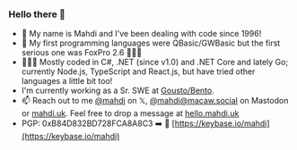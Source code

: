 ### Hello there 👋

- 💬 My name is Mahdi and I've been dealing with code since 1996!
- 💾 My first programming languages were QBasic/GWBasic but the first serious one was FoxPro 2.6 🤷🏻‍♂️
- 👨🏻‍💻 Mostly coded in C#, .NET (since v1.0) and .NET Core and lately Go; currently Node.js, TypeScript and React.js, but have tried other languages a little bit too!
- I'm currently working as a Sr. SWE at [Gousto/Bento](https://github.com/gousto).
- 📫 Reach out to me [@mahdi](https://x.com/intent/user?screen_name=mahdi) on 𝕏, [@mahdi@macaw.social](https://macaw.social/@mahdi) on Mastodon or [mahdi.uk](https://mahdi.uk). Feel free to drop a message at [hello.mahdi.uk](https://hello.mahdi.uk)
- PGP: 0xB84D832BD728FCA8A8C3 ➡️ 🔐 [https://keybase.io/mahdi](https://keybase.io/mahdi)
